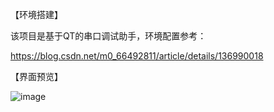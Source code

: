 【环境搭建】

该项目是基于QT的串口调试助手，环境配置参考：

https://blog.csdn.net/m0_66492811/article/details/136990018

【界面预览】

![image](https://github.com/GeekerGao/SerialAssistant/assets/135122127/65787abe-a03f-43ce-a887-7efe2db6358e)
